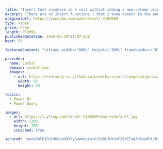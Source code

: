 ```yaml
---
title: "Insert text anywhere in a cell without adding a new column using the Power Query User Interface."
excerpt: "There are no Insert functions ( that I know about) in the power query user interface, so if you dont know M, you probably have to create a new column to insert text in power query.  In today's video, I will show you how you can use power query user interface, to insert text into a column without adding"
originalUrl: https://youtube.com/watch?v=uVr-VjBWS6M
type: video
price: Free
length: PT3M9S
publishedDateTime: 2020-06-29T11:07:53Z
heat: 53

featuredContent: "<iframe width=\"800\" height=\"500\" frameborder=\"0\" src=\"https://www.youtube.com/embed/uVr-VjBWS6M\" allow=\"accelerometer; autoplay; encrypted-media; gyroscope; picture-in-picture\" allowfullscreen></iframe>"

provider:
  name: Curbal
  domain: curbal.com
  images:
    - url: https://everyday-cc.github.io/powerbi/assets/images/organizations/curbal.com-50x50.jpg
      width: 50
      height: 50

topics:
  - Power BI
  - Power Query

images:
  - url: https://i.ytimg.com/vi/uVr-VjBWS6M/maxresdefault.jpg
    width: 1280
    height: 720
    isCached: true

secured: "oeeVOmlBjOUid0XpnHB3YySumdegtu+Hi9VbLfwYduF26rIEwg3NGsy0DiCbxpIzX8QryHB5obmLtLONLser4Z/d1QsLGOGRUwhcK0jTSmZNZ5joEIWIPaYdCMmhYlpxrVjix3zew5osCHD1yNIkDsrIg+W0+B3FUlTxbLfRDEHbYOeGMK2STGebzbS8kH5sru1yDedJ7m2ZEVifxUrfNNn1nrFSq+c/18K2vb/EfjU1j4oBvZchcoVMrVDSIYB1y3OifJxM3//31kja0orz4eMeTNj1CMpNhsLxFuhy4zdIiGY4VcgY22xkUI7lNg0hHyt2cA+BYbkID57tQjirWmU3pFhJ+pBak7vr5p6PtZPhbtpF8+JIoqQGcqSV3sMnAGiiSgDn0TqrDuVl5LXbvXy+l98rU0kZ5Fbec8hN5tQ=;28/iBT/VBWq/sfzsiMbV3w=="
---
```


